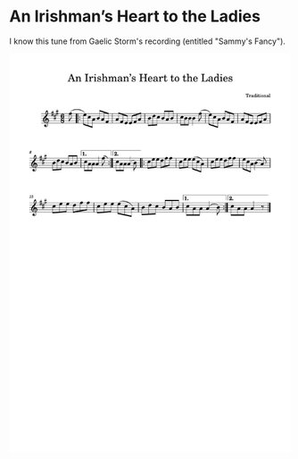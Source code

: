 # An Irishman’s Heart to the Ladies

I know this tune from Gaelic Storm's recording (entitled "Sammy's Fancy").

![An Irishman's Heart to the Ladies](An_Irishmans_Heart_to_the_Ladies-1.png)
